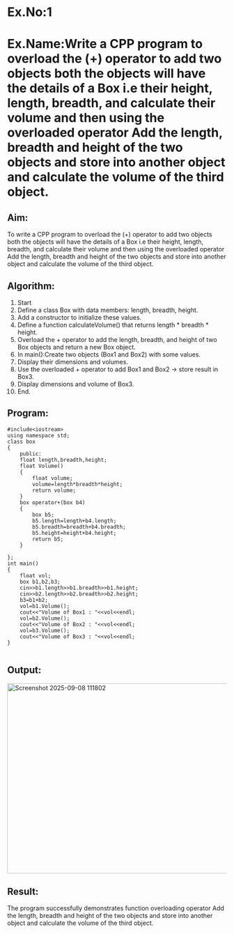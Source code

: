 # Ex.No:1
# Ex.Name:Write a CPP program to overload the (+) operator to add two objects both the objects will have the details of a Box i.e their height, length, breadth, and calculate their volume and then using the overloaded operator Add the length, breadth and height of the two objects and store into another object and calculate the volume of the third object.

## Aim:
To write a CPP program to overload the (+) operator to add two objects both the objects will have the details of a Box i.e their height, length, breadth, and calculate their volume and then using the overloaded operator Add the length, breadth and height of the two objects and store into another object and calculate the volume of the third object.


## Algorithm:
1. Start
2. Define a class Box with data members: length, breadth, height.
3. Add a constructor to initialize these values.
4. Define a function calculateVolume() that returns length * breadth * height.
5. Overload the + operator to add the length, breadth, and height of two Box objects and return a new Box object.
6. In main():Create two objects (Box1 and Box2) with some values.
7. Display their dimensions and volumes.
8. Use the overloaded + operator to add Box1 and Box2 → store result in Box3.
9. Display dimensions and volume of Box3.
10. End.

## Program:
```
#include<iostream>
using namespace std;
class box
{
    public:
    float length,breadth,height;
    float Volume()
    {
        float volume;
        volume=length*breadth*height;
        return volume;
    }
    box operator+(box b4)
    {
        box b5;
        b5.length=length+b4.length;
        b5.breadth=breadth+b4.breadth;
        b5.height=height+b4.height;
        return b5;
    }
    
};
int main()
{
    float vol;
    box b1,b2,b3;
    cin>>b1.length>>b1.breadth>>b1.height;
    cin>>b2.length>>b2.breadth>>b2.height;
    b3=b1+b2;
    vol=b1.Volume();
    cout<<"Volume of Box1 : "<<vol<<endl;
    vol=b2.Volume();
    cout<<"Volume of Box2 : "<<vol<<endl;
    vol=b3.Volume();
    cout<<"Volume of Box3 : "<<vol<<endl;
}


```



## Output:
<img width="1188" height="437" alt="Screenshot 2025-09-08 111802" src="https://github.com/user-attachments/assets/52f1d4d7-949f-44dc-a4c1-27a2dc84109a" />


## Result:
The program successfully demonstrates function overloading operator Add the length, breadth and height of the two objects and store into another object and calculate the volume of the third object.


